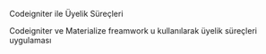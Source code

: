 Codeigniter ile Üyelik Süreçleri

Codeigniter ve Materialize freamwork u kullanılarak üyelik süreçleri uygulaması
